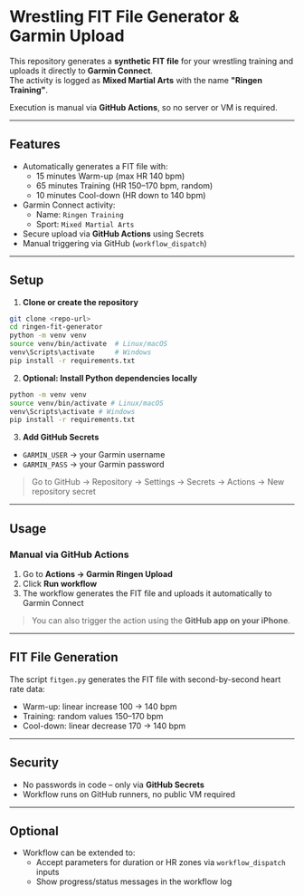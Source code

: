 # Wrestling FIT File Generator & Garmin Upload

This repository generates a **synthetic FIT file** for your wrestling training and uploads it directly to **Garmin Connect**.  
The activity is logged as **Mixed Martial Arts** with the name **"Ringen Training"**.

Execution is manual via **GitHub Actions**, so no server or VM is required.

---

## Features

- Automatically generates a FIT file with:
  - 15 minutes Warm-up (max HR 140 bpm)  
  - 65 minutes Training (HR 150–170 bpm, random)  
  - 10 minutes Cool-down (HR down to 140 bpm)  
- Garmin Connect activity:
  - Name: `Ringen Training`  
  - Sport: `Mixed Martial Arts`  
- Secure upload via **GitHub Actions** using Secrets  
- Manual triggering via GitHub (`workflow_dispatch`)

---

## Setup

1. **Clone or create the repository**

```bash
git clone <repo-url>
cd ringen-fit-generator
python -m venv venv
source venv/bin/activate  # Linux/macOS
venv\Scripts\activate     # Windows
pip install -r requirements.txt
```

2. **Optional: Install Python dependencies locally**

``` bash
python -m venv venv
source venv/bin/activate # Linux/macOS
venv\Scripts\activate # Windows
pip install -r requirements.txt
``` 


3. **Add GitHub Secrets**

- `GARMIN_USER` → your Garmin username  
- `GARMIN_PASS` → your Garmin password  

> Go to GitHub → Repository → Settings → Secrets → Actions → New repository secret

---

## Usage

### Manual via GitHub Actions

1. Go to **Actions → Garmin Ringen Upload**  
2. Click **Run workflow**  
3. The workflow generates the FIT file and uploads it automatically to Garmin Connect  

> You can also trigger the action using the **GitHub app on your iPhone**.

---

## FIT File Generation

The script `fitgen.py` generates the FIT file with second-by-second heart rate data:

- Warm-up: linear increase 100 → 140 bpm  
- Training: random values 150–170 bpm  
- Cool-down: linear decrease 170 → 140 bpm  

---

## Security

- No passwords in code – only via **GitHub Secrets**  
- Workflow runs on GitHub runners, no public VM required  

---

## Optional

- Workflow can be extended to:
  - Accept parameters for duration or HR zones via `workflow_dispatch` inputs  
  - Show progress/status messages in the workflow log
